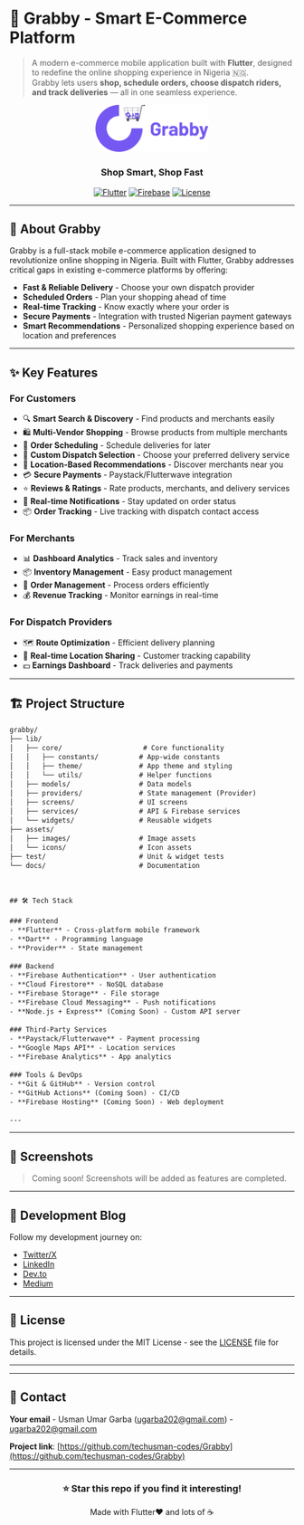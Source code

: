 # 🛒 Grabby - Smart E-Commerce Platform
> A modern e-commerce mobile application built with **Flutter**, designed to redefine the online shopping experience in Nigeria 🇳🇬.  
> Grabby lets users **shop, schedule orders, choose dispatch riders, and track deliveries** — all in one seamless experience.


<div align="center">
  <img src="assets/icons/logo.png" alt="Grabby Logo" width="200"/>
  
  ### Shop Smart, Shop Fast
  
  [![Flutter](https://img.shields.io/badge/Flutter-3.0+-blue.svg)](https://flutter.dev/)
  [![Firebase](https://img.shields.io/badge/Firebase-Enabled-orange.svg)](https://firebase.google.com/)
  [![License](https://img.shields.io/badge/License-MIT-green.svg)](LICENSE)
  
</div>

---

## 📱 About Grabby

Grabby is a full-stack mobile e-commerce application designed to revolutionize online shopping in Nigeria. Built with Flutter, Grabby addresses critical gaps in existing e-commerce platforms by offering:

- **Fast & Reliable Delivery** - Choose your own dispatch provider
- **Scheduled Orders** - Plan your shopping ahead of time
- **Real-time Tracking** - Know exactly where your order is
- **Secure Payments** - Integration with trusted Nigerian payment gateways
- **Smart Recommendations** - Personalized shopping experience based on location and preferences

---

## ✨ Key Features

### For Customers
- 🔍 **Smart Search & Discovery** - Find products and merchants easily
- 🛍️ **Multi-Vendor Shopping** - Browse products from multiple merchants
- 📅 **Order Scheduling** - Schedule deliveries for later
- 🚚 **Custom Dispatch Selection** - Choose your preferred delivery service
- 📍 **Location-Based Recommendations** - Discover merchants near you
- 💳 **Secure Payments** - Paystack/Flutterwave integration
- ⭐ **Reviews & Ratings** - Rate products, merchants, and delivery services
- 🔔 **Real-time Notifications** - Stay updated on order status
- 📦 **Order Tracking** - Live tracking with dispatch contact access

### For Merchants
- 📊 **Dashboard Analytics** - Track sales and inventory
- 📦 **Inventory Management** - Easy product management
- 📱 **Order Management** - Process orders efficiently
- 💰 **Revenue Tracking** - Monitor earnings in real-time

### For Dispatch Providers
- 🗺️ **Route Optimization** - Efficient delivery planning
- 📍 **Real-time Location Sharing** - Customer tracking capability
- 💵 **Earnings Dashboard** - Track deliveries and payments

---

## 🏗️ Project Structure
```
grabby/
├── lib/
│   ├── core/                    # Core functionality
│   │   ├── constants/          # App-wide constants
│   │   ├── theme/              # App theme and styling
│   │   └── utils/              # Helper functions
│   ├── models/                 # Data models
│   ├── providers/              # State management (Provider)
│   ├── screens/                # UI screens
│   ├── services/               # API & Firebase services
│   └── widgets/                # Reusable widgets
├── assets/
│   ├── images/                 # Image assets
│   └── icons/                  # Icon assets
├── test/                       # Unit & widget tests
└── docs/                       # Documentation
```

```


## 🛠️ Tech Stack

### Frontend
- **Flutter** - Cross-platform mobile framework
- **Dart** - Programming language
- **Provider** - State management

### Backend
- **Firebase Authentication** - User authentication
- **Cloud Firestore** - NoSQL database
- **Firebase Storage** - File storage
- **Firebase Cloud Messaging** - Push notifications
- **Node.js + Express** (Coming Soon) - Custom API server

### Third-Party Services
- **Paystack/Flutterwave** - Payment processing
- **Google Maps API** - Location services
- **Firebase Analytics** - App analytics

### Tools & DevOps
- **Git & GitHub** - Version control
- **GitHub Actions** (Coming Soon) - CI/CD
- **Firebase Hosting** (Coming Soon) - Web deployment

---

```

---

## 📸 Screenshots

> Coming soon! Screenshots will be added as features are completed.


---

## 📝 Development Blog

Follow my development journey on:
- [Twitter/X](https://x.com/dev_useee)
- [LinkedIn](https://www.linkedin.com/in/usman-umar-garba/)
- [Dev.to](https://dev.to/code-warrior)
- [Medium](https://medium.com/@code_warrior)

---

## 📄 License

This project is licensed under the MIT License - see the [LICENSE](LICENSE) file for details.

---


---

## 📧 Contact

**Your email** - Usman Umar Garba  (ugarba202@gmail.com) - ugarba202@gmail.com

**Project link**: [https://github.com/techusman-codes/Grabby](https://github.com/techusman-codes/Grabby)

---

<div align="center">
  
  ### ⭐ Star this repo if you find it interesting!
  
  Made with Flutter❤️ and lots of ☕
  
</div>
